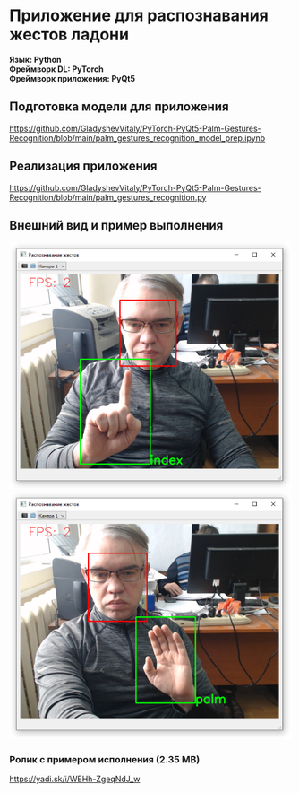 # Приложение для распознавания жестов ладони

__Язык: Python__
<br>__Фреймворк DL: PyTorch__
<br>__Фреймворк приложения: PyQt5__

## Подготовка модели для приложения
https://github.com/GladyshevVitaly/PyTorch-PyQt5-Palm-Gestures-Recognition/blob/main/palm_gestures_recognition_model_prep.ipynb

## Реализация приложения
https://github.com/GladyshevVitaly/PyTorch-PyQt5-Palm-Gestures-Recognition/blob/main/palm_gestures_recognition.py

## Внешний вид и пример выполнения
![Внешний вид](https://github.com/GladyshevVitaly/PyTorch-PyQt5-Palm-Gestures-Recognition/blob/main/scr/2020-12-29_11-44-52.png)
<br>![Внешний вид](https://github.com/GladyshevVitaly/PyTorch-PyQt5-Palm-Gestures-Recognition/blob/main/scr/2020-12-29_11-42-35.png)

### Ролик с примером исполнения (2.35 MB)
https://yadi.sk/i/WEHh-ZgeqNdJ_w
